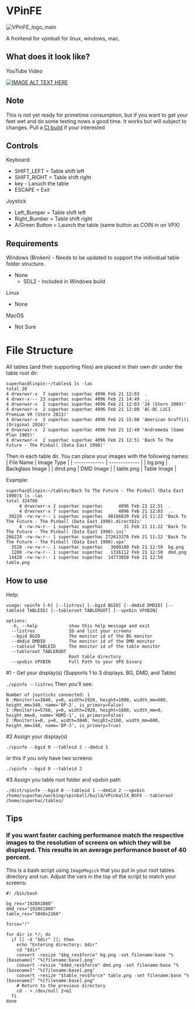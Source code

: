 # VPinFE
![VPinFE_logo_main](https://github.com/user-attachments/assets/507c50e3-bc1e-499a-b393-f9d11250b709)

A frontend for vpinball for linux, windows, mac.

## What does it look like?
YouTube Video

[![IMAGE ALT TEXT HERE](https://img.youtube.com/vi/i7bAqSzp_cQ/0.jpg)](https://www.youtube.com/watch?v=i7bAqSzp_cQ)

## Note
This is not yet ready for primetime consumption, but if you want to get your feet wet and do some testing nows a good time.  It works but will subject to changes.  Pull a [CI build](https://github.com/superhac/vpinfe/actions) if your interested

## Controls
Keyboard: 
- SHIFT_LEFT = Table shift left
- SHIFT_RIGHT = Table shift right
- <a> key - Lanuch the table
- ESCAPE = Exit

Joystick
- Left_Bumper = Table shift left
- Right_Bumber = Table shift right
- A/Green Button = Launch the table (same button as COIN in on VPX)

## Requirements
Windows (Broken) - Needs to be updated to support the individual table folder structure.
- None
  - SDL2 - Included in Windows build

Linux
- None

MacOS
- Not Sure

# File Structure
All tables (and their supporting files) are placed in their own dir under the table root dir:
```
superhac@linpin:~/tables$ ls -las
total 28
4 drwxrwxr-x  7 superhac superhac 4096 Feb 21 12:03  .
4 drwxr-x--- 23 superhac superhac 4096 Feb 21 14:49  ..
4 drwxrwxr-x  2 superhac superhac 4096 Feb 21 12:03 '24 (Stern 2009)'
4 drwxrwxr-x  2 superhac superhac 4096 Feb 21 12:09 'AC-DC LUCI Premium VR (Stern 2013)'
4 drwxrwxr-x  3 superhac superhac 4096 Feb 21 15:08 'American Graffiti (Original 2024)'
4 drwxrwxr-x  2 superhac superhac 4096 Feb 21 12:49 'Andromeda (Game Plan 1985)'
4 drwxrwxr-x  2 superhac superhac 4096 Feb 21 12:51 'Back To The Future - The Pinball (Data East 1990)'
```

Then in each table dir. You can place your images with the following names:
| File Name     | Image Type    |
| ------------- | ------------- |
| bg.png        | Backglass Image |
| dmd.png       | DMD Image |
| table.png     | Table Image |

Example:
```
superhac@linpin:~/tables/Back To The Future - The Pinball (Data East 1990)$ ls -las
total 324708
     4 drwxrwxr-x 2 superhac superhac      4096 Feb 21 12:51  .
     4 drwxrwxr-x 7 superhac superhac      4096 Feb 21 12:03  ..
 39228 -rw-rw-r-- 1 superhac superhac  40166639 Feb 21 11:22 'Back To The Future - The Pinball (Data East 1990).directb2s'
     4 -rw-rw-r-- 1 superhac superhac        31 Feb 21 11:22 'Back To The Future - The Pinball (Data East 1990).ini'
266224 -rw-rw-r-- 1 superhac superhac 272613376 Feb 21 11:22 'Back To The Future - The Pinball (Data East 1990).vpx'
  3528 -rw-rw-r-- 1 superhac superhac   3609180 Feb 21 12:50  bg.png
  1288 -rw-rw-r-- 1 superhac superhac   1316112 Feb 21 12:50  dmd.png
 14428 -rw-rw-r-- 1 superhac superhac  14773058 Feb 21 12:50  table.png
```

## How to use

Help:
```
usage: vpinfe [-h] [--listres] [--bgid BGID] [--dmdid DMDID] [--tableid TABLEID] [--tableroot TABLEROOT] [--vpxbin VPXBIN]

options:
  -h, --help            show this help message and exit
  --listres             ID and list your screens
  --bgid BGID           The monitor id of the BG monitor
  --dmdid DMDID         The monitor id of the DMD monitor
  --tableid TABLEID     The monitor id of the table monitor
  --tableroot TABLEROOT
                        Root table directory
  --vpxbin VPXBIN       Full Path to your VPX binary
```
#1 - Get your display(s) (Supports 1 to 3 displays.  BG, DMD, and Table)

`./vpinfe --listres`
Then you'll see:
```
Number of joysticks connected: 1
0 :Monitor(x=3840, y=0, width=1920, height=1080, width_mm=600, height_mm=340, name='DP-2', is_primary=False)
1 :Monitor(x=5760, y=0, width=1920, height=1080, width_mm=0, height_mm=0, name='HDMI-1', is_primary=False)
2 :Monitor(x=0, y=0, width=3840, height=2160, width_mm=600, height_mm=340, name='DP-3', is_primary=True)
```
#2 Assign your display(s)

`./vpinfe --bgid 0 --tableid 2 --dmdid 1`

or this if you only have two screens:

`./vpinfe --bgid 0 --tableid 2`

#3 Assign you table root folder and vpxbin path

`./dist/vpinfe --bgid 0 --tableid 1 --dmdid 2 --vpxbin /home/superhac/working/vpinball/build/VPinballX_BGFX --tableroot /home/superhac/tables/`

## Tips

### If you want faster caching performance match the respective images to the resolution of screens on which they will be displayed. This results in an average performance boost of 40 percent.

This is a bash script using `ImageMagick` that you put in your root tables directory and run.  Adjust the vars in the top of the script to match your screens:

```
#! /bin/bash

bg_res="1920X1080"
dmd_res="1920X1080"
table_res="3840x2160"

force="!"

for dir in */; do
  if [[ -d "$dir" ]]; then
    echo "Entering directory: $dir"
    cd "$dir"
    convert -resize "$bg_res$force" bg.png -set filename:base "%[basename]" "%[filename:base].png"
    convert -resize "$dmd_res$force" dmd.png -set filename:base "%[basename]" "%[filename:base].png"
    convert -resize "$table_res$force" table.png -set filename:base "%[basename]" "%[filename:base].png"
    # Return to the previous directory
    cd - > /dev/null 2>&1
  fi
done
```

